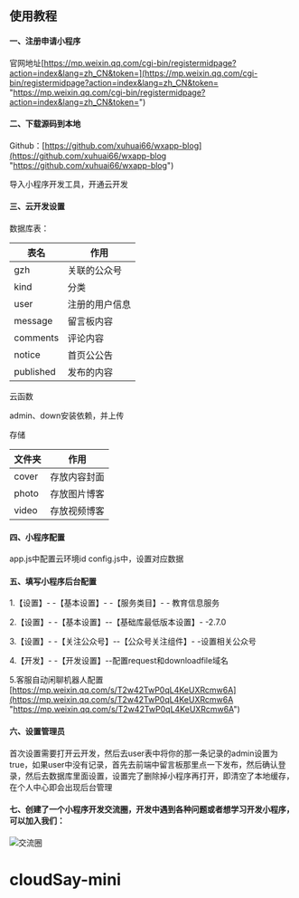 
## 使用教程

#### 一、注册申请小程序

官网地址[https://mp.weixin.qq.com/cgi-bin/registermidpage?action=index&lang=zh_CN&token=](https://mp.weixin.qq.com/cgi-bin/registermidpage?action=index&lang=zh_CN&token= "https://mp.weixin.qq.com/cgi-bin/registermidpage?action=index&lang=zh_CN&token=")

#### 二、下载源码到本地

Github：[https://github.com/xuhuai66/wxapp-blog](https://github.com/xuhuai66/wxapp-blog "https://github.com/xuhuai66/wxapp-blog")

导入小程序开发工具，开通云开发


#### 三、云开发设置

数据库表：

|  表名 |  作用 |
| ------------ | ------------ |
|  gzh |  关联的公众号 |
| kind  |  分类 |
| user  |  注册的用户信息 |
|  message |  留言板内容 |
| comments  |  评论内容 |
|  notice |  首页公公告 |
|  published |  发布的内容 |

云函数

admin、down安装依赖，并上传

存储

|  文件夹 | 作用  |
| ------------ | ------------ |
|  cover |  存放内容封面 |
| photo  | 存放图片博客  |
|  video | 存放视频博客  |

#### 四、小程序配置

app.js中配置云环境id
config.js中，设置对应数据

#### 五、填写小程序后台配置

 1.【设置】- -【基本设置】- -【服务类目】- - 教育信息服务
 
 2.【设置】- -【基本设置】--【基础库最低版本设置】- -2.7.0
 
 3.【设置】- -【关注公众号】--【公众号关注组件】- -设置相关公众号
 
 4.【开发】- -【开发设置】--配置request和downloadfile域名
 
 5.客服自动闲聊机器人配置[https://mp.weixin.qq.com/s/T2w42TwP0qL4KeUXRcmw6A](https://mp.weixin.qq.com/s/T2w42TwP0qL4KeUXRcmw6A "https://mp.weixin.qq.com/s/T2w42TwP0qL4KeUXRcmw6A")
 
#### 六、设置管理员
 
 首次设置需要打开云开发，然后去user表中将你的那一条记录的admin设置为true，如果user中没有记录，首先去前端中留言板那里点一下发布，然后确认登录，然后去数据库里面设置，设置完了删除掉小程序再打开，即清空了本地缓存，在个人中心即会出现后台管理

#### 七、创建了一个小程序开发交流圈，开发中遇到各种问题或者想学习开发小程序，可以加入我们：
 ![交流圈](https://graph.baidu.com/resource/112c4781c34b4a4839ffd01562744990.jpg "交流圈")
# cloudSay-mini
